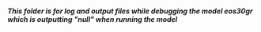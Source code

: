 ##### This folder is for log and output files while debugging the model eos30gr which is outputting "null" when running the model
